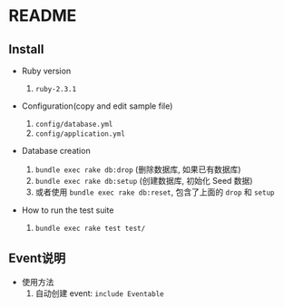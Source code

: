 # README

## Install

* Ruby version
   1. `ruby-2.3.1`

* Configuration(copy and edit sample file)
   1. `config/database.yml`
   2. `config/application.yml`

* Database creation
   1. `bundle exec rake db:drop`  (删除数据库, 如果已有数据库)
   1. `bundle exec rake db:setup` (创建数据库, 初始化 Seed 数据)
   1. 或者使用 `bundle exec rake db:reset`, 包含了上面的 `drop` 和 `setup`

* How to run the test suite
   1. `bundle exec rake test test/`

## Event说明
* 使用方法
  1. 自动创建 event: `include Eventable`
